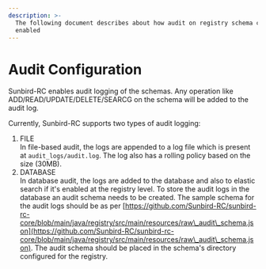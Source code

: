 ```yaml
---
description: >-
  The following document describes about how audit on registry schema can be
  enabled
---
```


# Audit Configuration

Sunbird-RC enables audit logging of the schemas. Any operation like ADD/READ/UPDATE/DELETE/SEARCG on the schema will be added to the audit log.

Currently, Sunbird-RC supports two types of audit logging:

1. FILE \
   In file-based audit, the logs are appended to a log file which is present at `audit_logs/audit.log`. The log also has a rolling policy based on the size (30MB).&#x20;
2. DATABASE\
   In database audit, the logs are added to the database and also to elastic search if it's enabled at the registry level. To store the audit logs in the database an audit schema needs to be created. The sample schema for the audit logs should be as per [https://github.com/Sunbird-RC/sunbird-rc-core/blob/main/java/registry/src/main/resources/raw\_audit\_schema.json](https://github.com/Sunbird-RC/sunbird-rc-core/blob/main/java/registry/src/main/resources/raw\_audit\_schema.json). The audit schema should be placed in the schema's directory configured for the registry.&#x20;

